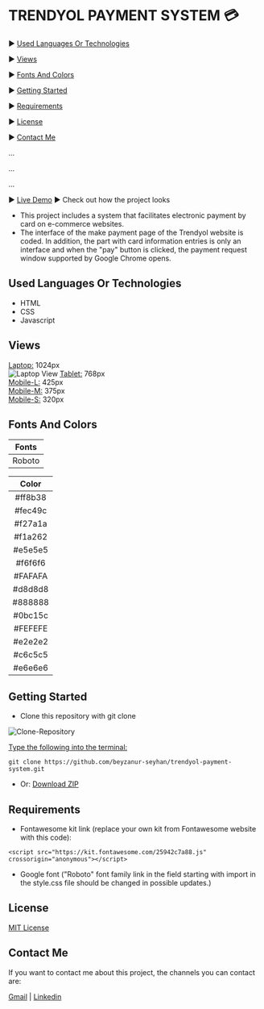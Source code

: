 # TRENDYOL PAYMENT SYSTEM 💳

▶️ [Used Languages Or Technologies](#used-languages-or-technologies)

▶️ [Views](#views)

▶️ [Fonts And Colors](#fonts-and-colors)

▶️ [Getting Started](#getting-started)

▶️ [Requirements](#requirements)

▶️ [License](#license)

▶️ [Contact Me](#contact-me)

...

...

...

▶️ [Live Demo](https://beyzanur-seyhan.github.io/trendyol-payment-system/) ▶ Check out how the project looks

- This project includes a system that facilitates electronic payment by card on e-commerce websites.
- The interface of the make payment page of the Trendyol website is coded. In addition, the part with card information entries is only an interface and when the "pay" button is clicked, the payment request window supported by Google Chrome opens.

## Used Languages Or Technologies

- HTML
- CSS 
- Javascript

## Views

[Laptop:](https://github.com/beyzanur-seyhan/trendyol-payment-system/issues/2) 1024px<br>
![Laptop View](https://user-images.githubusercontent.com/80166639/159131324-53f075da-62c5-4a23-b47d-ddc98a539e07.gif)
[Tablet:](https://github.com/beyzanur-seyhan/trendyol-payment-system/issues/3)  768px<br>
[Mobile-L:](https://github.com/beyzanur-seyhan/trendyol-payment-system/issues/4) 425px<br>
[Mobile-M:](https://github.com/beyzanur-seyhan/trendyol-payment-system/issues/5) 375px<br>
[Mobile-S:](https://github.com/beyzanur-seyhan/trendyol-payment-system/issues/6) 320px

## Fonts And Colors

|Fonts|
|:-----:|
|Roboto|

|Color|
|:-----:|
|#ff8b38|
|#fec49c|
|#f27a1a|
|#f1a262|
|#e5e5e5|
|#f6f6f6|
|#FAFAFA|
|#d8d8d8|
|#888888|
|#0bc15c|
|#FEFEFE|
|#e2e2e2|
|#c6c5c5|
|#e6e6e6|

## Getting Started

- Clone this repository with git clone

![Clone-Repository](https://user-images.githubusercontent.com/80166639/159130629-c7a602a3-800f-4283-9daa-aee429000e34.jpg)

<u>Type the following into the terminal:</u>

```
git clone https://github.com/beyzanur-seyhan/trendyol-payment-system.git
```

- Or: <a href="https://github.com/beyzanur-seyhan/trendyol-payment-system/archive/refs/heads/main.zip" download="https://github.com/beyzanur-seyhan/trendyol-payment-system/archive/refs/heads/main.zip">Download ZIP</a>

## Requirements

- Fontawesome kit link (replace your own kit from Fontawesome website with this code):

```
<script src="https://kit.fontawesome.com/25942c7a88.js" crossorigin="anonymous"></script>
```

- Google font ("Roboto" font family link in the field starting with import in the style.css file should be changed in possible updates.)

## License

[MIT License](https://github.com/beyzanur-seyhan/trendyol-payment-system/blob/main/LICENSE)

## Contact Me

If you want to contact me about this project, the channels you can contact are:

[Gmail](mailto:info@beyzanurseyhan.com) | [Linkedin](https://www.linkedin.com/in/beyzanurseyhan/)